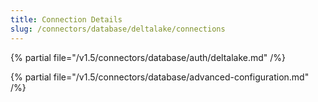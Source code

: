 ```yaml
---
title: Connection Details
slug: /connectors/database/deltalake/connections
---
```



{% partial file="/v1.5/connectors/database/auth/deltalake.md" /%}

{% partial file="/v1.5/connectors/database/advanced-configuration.md" /%}